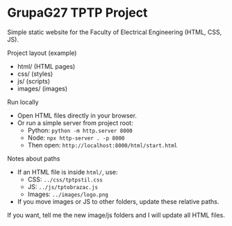 # GrupaG27 TPTP Project

Simple static website for the Faculty of Electrical Engineering (HTML, CSS, JS).

Project layout (example)
- html/ (HTML pages)
- css/ (styles)
- js/ (scripts)
- images/ (images)

Run locally
- Open HTML files directly in your browser.
- Or run a simple server from project root:
  - Python: `python -m http.server 8000`
  - Node: `npx http-server . -p 8000`
  - Then open: `http://localhost:8000/html/start.html`

Notes about paths
- If an HTML file is inside `html/`, use:
  - CSS: `../css/tptpstil.css`
  - JS: `../js/tptobrazac.js`
  - Images: `../images/logo.png`
- If you move images or JS to other folders, update these relative paths.

If you want, tell me the new image/js folders and I will update all HTML files.

